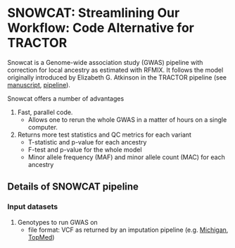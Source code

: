 # SNOWCAT: Streamlining Our Workflow: Code Alternative for TRACTOR

Snowcat is a Genome-wide association study (GWAS) pipeline with
correction for local ancestry as estimated with RFMIX.
It follows the model originally introduced by Elizabeth G. Atkinson in the TRACTOR pipeline
(see [manuscript](https://www.nature.com/articles/s41588-020-00766-y), 
[pipeline](https://github.com/Atkinson-Lab/Tractor)).

Snowcat offers a number of advantages

1. Fast, parallel code. 
    - Allows one to rerun the whole GWAS in a matter of hours on a single computer.
2. Returns more test statistics and QC metrics for each variant
    - T-statistic and p-value for each ancestry
    - F-test and p-value for the whole model
    - Minor allele frequency (MAF) and minor allele count (MAC) for each ancestry


## Details of SNOWCAT pipeline

### Input datasets

1. Genotypes to run GWAS on
    - file format: VCF as returned by an imputation pipeline 
(e.g. [Michigan](https://imputationserver.sph.umich.edu/), 
[TopMed](https://imputation.biodatacatalyst.nhlbi.nih.gov/))






